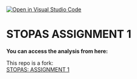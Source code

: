 [![Open in Visual Studio Code](https://classroom.github.com/assets/open-in-vscode-2e0aaae1b6195c2367325f4f02e2d04e9abb55f0b24a779b69b11b9e10269abc.svg)](https://classroom.github.com/online_ide?assignment_repo_id=18090195&assignment_repo_type=AssignmentRepo)

# STOPAS ASSIGNMENT 1

__You can access the analysis from here:__

This repo is a fork:<br>
[STOPAS: ASSIGNMENT 1]( https://github.com/jtstopas/ad-688-classroom-sp25-lab-01-Assignment-01)
